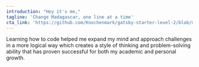 ```yaml
---
introduction: "Hey it's me,"
tagline: 'Change Madagascar, one line at a time'
cta_link: 'https://github.com/Knochenmark/gatsby-starter-level-2/blob/master/README.md'
---
```


Learning how to code helped me expand my mind and approach challenges in a more logical way which creates a style of thinking and problem-solving ability that has proven successful for both my academic and personal growth.
